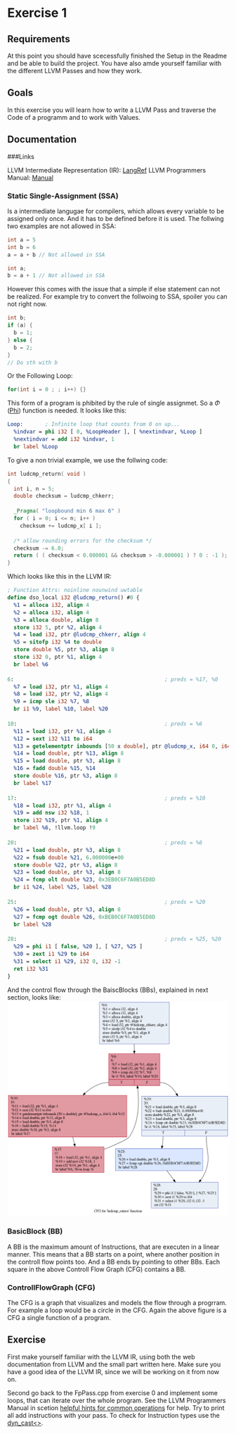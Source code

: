 # Exercise 1

## Requirements

At this point you should have scecessfully finished the Setup in the Readme and be able to build the project. You have also amde yourself familiar with the different LLVM Passes and how they work.

## Goals
In this exercise you will learn how to write a LLVM Pass and traverse the Code of a programm and to work with Values.

## Documentation
###Links

LLVM Intermediate Representation (IR): [LangRef](https://llvm.org/docs/LangRef.html)
LLVM Programmers Manual: [Manual](https://llvm.org/docs/ProgrammersManual.html)

### Static Single-Assignment (SSA)
Is a intermediate langugae for compilers, which allows every variable to be assigned only once. And it has to be defined before it is used. The follwing two examples are not allowed in SSA:

```cpp
int a = 5
int b = 6
a = a + b // Not allowed in SSA
```

```cpp
int a;
b = a + 1 // Not allowed in SSA
```

However this comes with the issue that a simple if else statement can not be realized. For example try to convert the follwoing to SSA, spoiler you can not right now.
```cpp
int b;
if (a) {
  b = 1;
} else {
  b = 2;
}
// Do sth with b
```
Or the Following Loop:
```cpp
for(int i = 0 ; ; i++) {}
```
This form of a program is phibited by the rule of single assignmet. So a $\Phi$ ([Phi](https://llvm.org/docs/LangRef.html#phi-instruction)) function is needed. It looks like this:
```llvm
Loop:       ; Infinite loop that counts from 0 on up...
  %indvar = phi i32 [ 0, %LoopHeader ], [ %nextindvar, %Loop ]
  %nextindvar = add i32 %indvar, 1
  br label %Loop
```

To give a non trivial example, we use the follwing code:
```cpp
int ludcmp_return( void )
{
  int i, n = 5;
  double checksum = ludcmp_chkerr;

  _Pragma( "loopbound min 6 max 6" )
  for ( i = 0; i <= n; i++ )
    checksum += ludcmp_x[ i ];

  /* allow rounding errors for the checksum */
  checksum -= 6.0;
  return ( ( checksum < 0.000001 && checksum > -0.000001 ) ? 0 : -1 );
}
```

Which looks like this in the LLVM IR:
```llvm
; Function Attrs: noinline nounwind uwtable
define dso_local i32 @ludcmp_return() #0 {
  %1 = alloca i32, align 4
  %2 = alloca i32, align 4
  %3 = alloca double, align 8
  store i32 5, ptr %2, align 4
  %4 = load i32, ptr @ludcmp_chkerr, align 4
  %5 = sitofp i32 %4 to double
  store double %5, ptr %3, align 8
  store i32 0, ptr %1, align 4
  br label %6

6:                                                ; preds = %17, %0
  %7 = load i32, ptr %1, align 4
  %8 = load i32, ptr %2, align 4
  %9 = icmp sle i32 %7, %8
  br i1 %9, label %10, label %20

10:                                               ; preds = %6
  %11 = load i32, ptr %1, align 4
  %12 = sext i32 %11 to i64
  %13 = getelementptr inbounds [50 x double], ptr @ludcmp_x, i64 0, i64 %12
  %14 = load double, ptr %13, align 8
  %15 = load double, ptr %3, align 8
  %16 = fadd double %15, %14
  store double %16, ptr %3, align 8
  br label %17

17:                                               ; preds = %10
  %18 = load i32, ptr %1, align 4
  %19 = add nsw i32 %18, 1
  store i32 %19, ptr %1, align 4
  br label %6, !llvm.loop !9

20:                                               ; preds = %6
  %21 = load double, ptr %3, align 8
  %22 = fsub double %21, 6.000000e+00
  store double %22, ptr %3, align 8
  %23 = load double, ptr %3, align 8
  %24 = fcmp olt double %23, 0x3EB0C6F7A0B5ED8D
  br i1 %24, label %25, label %28

25:                                               ; preds = %20
  %26 = load double, ptr %3, align 8
  %27 = fcmp ogt double %26, 0xBEB0C6F7A0B5ED8D
  br label %28

28:                                               ; preds = %25, %20
  %29 = phi i1 [ false, %20 ], [ %27, %25 ]
  %30 = zext i1 %29 to i64
  %31 = select i1 %29, i32 0, i32 -1
  ret i32 %31
}
```

And the control flow through the BaiscBlocks (BBs), explained in next section, looks like:
![ludcmp_return](Ex1_CFG_example.png)

### BasicBlock (BB)
A BB is the maximum amount of Instructions, that are executen in a linear manner. This means that a BB starts on a point, where another position in the controll flow points too. And a BB ends by pointing to other BBs. Each square in the above Controll Flow Graph (CFG) contains a BB.

### ControllFlowGraph (CFG)

The CFG is a graph that visualizes and models the flow through a progrram. For example a loop would be a circle in the CFG. Again the above figure is a CFG a single function of a program.

## Exercise

First make yourself familiar with the LLVM IR, using both the web documentation from LLVM and the small part written here. Make sure you have a good idea of the LLVM IR, since we will be working on it from now on.

Second go back to the FpPass.cpp from exercise 0 and implement some loops, that can iterate over the whole program. See the LLVM Programmers Manual in scetion [helpful hints for common operations](https://llvm.org/docs/ProgrammersManual.html#helpful-hints-for-common-operations) for help. Try to print all add instructions with your pass. To check for Instruction types use the [dyn_cast<>](https://llvm.org/docs/ProgrammersManual.html#important-and-useful-llvm-apis).

